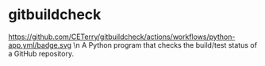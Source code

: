 # gitbuildcheck
https://github.com/CETerry/gitbuildcheck/actions/workflows/python-app.yml/badge.svg
\n
A Python program that checks the build/test status of a GitHub repository.
